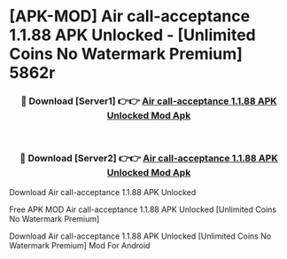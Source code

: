 # [APK-MOD] Air call-acceptance 1.1.88 APK Unlocked - [Unlimited Coins No Watermark Premium] 5862r



<div align="center">
<h3>🔴 Download [Server1] 👉👉 <a href="https://momento.my/?title=Air_call-acceptance_1.1.88_APK_Unlocked">Air call-acceptance 1.1.88 APK Unlocked Mod Apk</a></h3><br>

<h3>🔴 Download [Server2] 👉👉 <a href="https://momento.my/?title=Air_call-acceptance_1.1.88_APK_Unlocked">Air call-acceptance 1.1.88 APK Unlocked Mod Apk</a></h3>
</div>



Download Air call-acceptance 1.1.88 APK Unlocked 

Free APK MOD Air call-acceptance 1.1.88 APK Unlocked [Unlimited Coins No Watermark Premium]

Download Air call-acceptance 1.1.88 APK Unlocked [Unlimited Coins No Watermark Premium] Mod For Android
